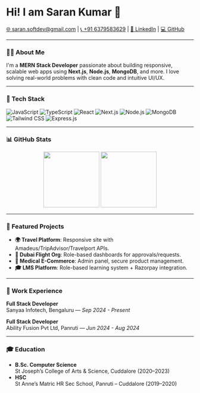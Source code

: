 # Hi! I am Saran Kumar 👋

[🌐 saran.softdev@gmail.com](mailto:saran.softdev@gmail.com) | 
[📞 +91 6379583629](tel:+916379583629) | 
[🔗 LinkedIn](https://linkedin.com/in/saran-softdev/) | 
[💻 GitHub](https://github.com/saran-softdev)

---

### 🧑‍💻 About Me

I'm a **MERN Stack Developer** passionate about building responsive, scalable web apps using **Next.js**, **Node.js**, **MongoDB**, and more. I love solving real-world problems with clean code and intuitive UI/UX.

---

### 🚀 Tech Stack

![JavaScript](https://img.shields.io/badge/-JavaScript-black?style=flat-square&logo=javascript)
![TypeScript](https://img.shields.io/badge/-TypeScript-3178C6?style=flat-square&logo=typescript)
![React](https://img.shields.io/badge/-React-61DAFB?style=flat-square&logo=react)
![Next.js](https://img.shields.io/badge/-Next.js-000000?style=flat-square&logo=next.js)
![Node.js](https://img.shields.io/badge/-Node.js-339933?style=flat-square&logo=node.js)
![MongoDB](https://img.shields.io/badge/-MongoDB-47A248?style=flat-square&logo=mongodb)
![Tailwind CSS](https://img.shields.io/badge/-TailwindCSS-38B2AC?style=flat-square&logo=tailwind-css)
![Express.js](https://img.shields.io/badge/-Express.js-000000?style=flat-square&logo=express)

---

### 📊 GitHub Stats

<p align="center">
  <img src="https://github-readme-stats.vercel.app/api?username=saran-softdev&show_icons=true&theme=radical" height="150" />
  <img src="https://github-readme-stats.vercel.app/api/top-langs/?username=saran-softdev&layout=compact&theme=radical" height="150"/>
</p>

---

### 📌 Featured Projects

- **🌍 Travel Platform**: Responsive site with Amadeus/TripAdvisor/Travelport APIs.
- **🛫 Dubai Flight Org**: Role-based dashboards for approvals/requests.
- **💊 Medical E-Commerce**: Admin panel, secure product management.
- **🎓 LMS Platform**: Role-based learning system + Razorpay integration.

---

### 🏢 Work Experience

**Full Stack Developer**  
Sanyaa Infotech, Bengaluru — *Sep 2024 - Present*

**Full Stack Developer**  
Ability Fusion Pvt Ltd, Panruti — *Jun 2024 - Aug 2024*

---

### 🎓 Education

- **B.Sc. Computer Science**  
  St Joseph’s College of Arts & Science, Cuddalore (2020–2023)
- **HSC**  
  St Anne’s Matric HR Sec School, Panruti – Cuddalore (2019–2020)
